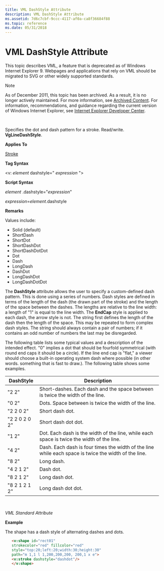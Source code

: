 ```yaml
---
title: VML DashStyle Attribute
description: VML DashStyle Attribute
ms.assetid: 7d6c7cbf-9ccc-4117-af0a-ca8f36684f88
ms.topic: reference
ms.date: 05/31/2018
---
```


# VML DashStyle Attribute

This topic describes VML, a feature that is deprecated as of Windows Internet Explorer 9. Webpages and applications that rely on VML should be migrated to SVG or other widely supported standards.

> [!Note]  
> As of December 2011, this topic has been archived. As a result, it is no longer actively maintained. For more information, see [Archived Content](/previous-versions/windows/internet-explorer/ie-developer/). For information, recommendations, and guidance regarding the current version of Windows Internet Explorer, see [Internet Explorer Developer Center](https://msdn.microsoft.com/ie/).

 

Specifies the dot and dash pattern for a stroke. Read/write. **VgLineDashStyle**.

**Applies To**

[Stroke](msdn-online-vml-stroke-element.md)

**Tag Syntax**

<v: *element* dashstyle=" *expression* ">

**Script Syntax**

*element* .dashstyle="*expression*"

*expression*=*element*.dashstyle

**Remarks**

Values include:

-   Solid (default)
-   ShortDash
-   ShortDot
-   ShortDashDot
-   ShortDashDotDot
-   Dot
-   Dash
-   LongDash
-   DashDot
-   LongDashDot
-   LongDashDotDot

The **DashStyle** attribute allows the user to specify a custom-defined dash pattern. This is done using a series of numbers. Dash styles are defined in terms of the length of the dash (the drawn part of the stroke) and the length of the space between the dashes. The lengths are relative to the line width: a length of "1" is equal to the line width. The **EndCap** style is applied to each dash, the arrow style is not. The string first defines the length of the dash then the length of the space. This may be repeated to form complex dash styles. The string should always contain a pair of numbers; if it contains an odd number of numbers the last may be disregarded.

The following table lists some typical values and a description of the intended effect. "0" implies a dot that should be fourfold symmetrical (with round end caps it should be a circle). If the line end cap is "flat," a viewer should choose a built-in operating system dash where possible (in other words. something that is fast to draw.). The following table shows some examples.



| DashStyle     | Description                                                                                          |
|---------------|------------------------------------------------------------------------------------------------------|
| "2 2"         | Short-dashes. Each dash and the space between is twice the width of the line.                        |
| "0 2"         | Dots. Space between is twice the width of the line.                                                  |
| "2 2 0 2"     | Short dash dot.                                                                                      |
| "2 2 0 2 0 2" | Short dash dot dot.                                                                                  |
| "1 2"         | Dot. Each dash is the width of the line, while each space is twice the width of the line.            |
| "4 2"         | Dash. Each dash is four times the width of the line while each space is twice the width of the line. |
| "8 2"         | Long dash.                                                                                           |
| "4 2 1 2"     | Dash dot.                                                                                            |
| "8 2 1 2"     | Long dash dot.                                                                                       |
| "8 2 1 2 1 2" | Long dash dot dot.                                                                                   |



 

*VML Standard Attribute*

**Example**

The shape has a dash style of alternating dashes and dots.


```HTML
   <v:shape id="rect01"
   strokecolor="red" fillcolor="red"
   style="top:20;left:20;width:30;height:30"
   path="m 1,1 l 1,200,200,200, 200,1 x e">
   <v:stroke dashstyle="dashdot"/>
   </v:shape>
```



 

 

